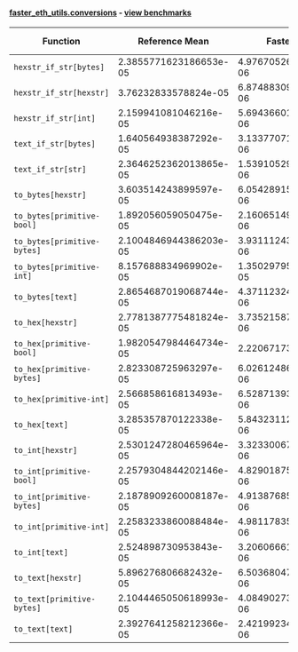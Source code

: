 #### [faster_eth_utils.conversions](https://github.com/BobTheBuidler/faster-eth-utils/blob/master/faster_eth_utils/conversions.py) - [view benchmarks](https://github.com/BobTheBuidler/faster-eth-utils/blob/master/benchmarks/test_conversions_benchmarks.py)

| Function | Reference Mean | Faster Mean | % Change | Speedup (%) | x Faster | Faster |
|----------|---------------|-------------|----------|-------------|----------|--------|
| `hexstr_if_str[bytes]` | 2.3855771623186653e-05 | 4.976705268478146e-06 | 79.14% | 379.35% | 4.79x | ✅ |
| `hexstr_if_str[hexstr]` | 3.76232833578824e-05 | 6.874883094784129e-06 | 81.73% | 447.26% | 5.47x | ✅ |
| `hexstr_if_str[int]` | 2.159941081046216e-05 | 5.6943660178386845e-06 | 73.64% | 279.31% | 3.79x | ✅ |
| `text_if_str[bytes]` | 1.640564938387292e-05 | 3.1337707191597133e-06 | 80.90% | 423.51% | 5.24x | ✅ |
| `text_if_str[str]` | 2.3646252362013865e-05 | 1.5391052977056622e-06 | 93.49% | 1436.36% | 15.36x | ✅ |
| `to_bytes[hexstr]` | 3.603514243899597e-05 | 6.054289159254217e-06 | 83.20% | 495.20% | 5.95x | ✅ |
| `to_bytes[primitive-bool]` | 1.892056059050475e-05 | 2.160651497433694e-06 | 88.58% | 775.69% | 8.76x | ✅ |
| `to_bytes[primitive-bytes]` | 2.1004846944386203e-05 | 3.931112436614148e-06 | 81.28% | 434.32% | 5.34x | ✅ |
| `to_bytes[primitive-int]` | 8.157688834969902e-05 | 1.3502979552468526e-05 | 83.45% | 504.14% | 6.04x | ✅ |
| `to_bytes[text]` | 2.8654687019068744e-05 | 4.371123245717756e-06 | 84.75% | 555.55% | 6.56x | ✅ |
| `to_hex[hexstr]` | 2.7781387775481824e-05 | 3.735215879055124e-06 | 86.55% | 643.77% | 7.44x | ✅ |
| `to_hex[primitive-bool]` | 1.9820547984464734e-05 | 2.22067173083862e-06 | 88.80% | 792.55% | 8.93x | ✅ |
| `to_hex[primitive-bytes]` | 2.823308725963297e-05 | 6.026124867747579e-06 | 78.66% | 368.51% | 4.69x | ✅ |
| `to_hex[primitive-int]` | 2.566858616813493e-05 | 6.528713932712516e-06 | 74.57% | 293.16% | 3.93x | ✅ |
| `to_hex[text]` | 3.285357870122338e-05 | 5.843231121547022e-06 | 82.21% | 462.25% | 5.62x | ✅ |
| `to_int[hexstr]` | 2.5301247280465964e-05 | 3.3233006783217537e-06 | 86.87% | 661.33% | 7.61x | ✅ |
| `to_int[primitive-bool]` | 2.2579304844202146e-05 | 4.8290187511027246e-06 | 78.61% | 367.58% | 4.68x | ✅ |
| `to_int[primitive-bytes]` | 2.1878909260008187e-05 | 4.9138768543566176e-06 | 77.54% | 345.25% | 4.45x | ✅ |
| `to_int[primitive-int]` | 2.2583233860088484e-05 | 4.981178353542626e-06 | 77.94% | 353.37% | 4.53x | ✅ |
| `to_int[text]` | 2.524898730953843e-05 | 3.2060666128063895e-06 | 87.30% | 687.54% | 7.88x | ✅ |
| `to_text[hexstr]` | 5.896276806682432e-05 | 6.503680476311079e-06 | 88.97% | 806.61% | 9.07x | ✅ |
| `to_text[primitive-bytes]` | 2.1044465050618993e-05 | 4.084902731954676e-06 | 80.59% | 415.18% | 5.15x | ✅ |
| `to_text[text]` | 2.3927641258212366e-05 | 2.4219923400946576e-06 | 89.88% | 887.93% | 9.88x | ✅ |
